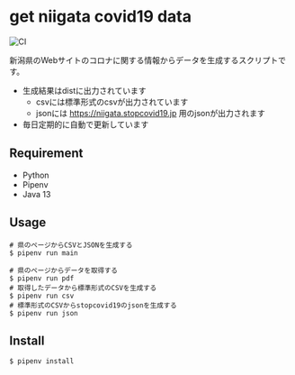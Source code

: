 get niigata covid19 data
====

![CI](https://github.com/circled9/covid19-data-niigata/workflows/CI/badge.svg)

新潟県のWebサイトのコロナに関する情報からデータを生成するスクリプトです。

- 生成結果はdistに出力されています
    - csvには標準形式のcsvが出力されています
    - jsonには https://niigata.stopcovid19.jp 用のjsonが出力されます
- 毎日定期的に自動で更新しています

## Requirement

- Python
- Pipenv
- Java 13

## Usage

```
# 県のページからCSVとJSONを生成する
$ pipenv run main

# 県のページからデータを取得する
$ pipenv run pdf
# 取得したデータから標準形式のCSVを生成する
$ pipenv run csv
# 標準形式のCSVからstopcovid19のjsonを生成する
$ pipenv run json
```

## Install

```
$ pipenv install
```
